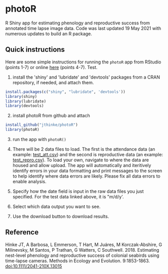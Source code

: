 # photoR
R Shiny app for estimating phenology and reproductive success from annotated time lapse image data.
Code was last updated 19 May 2021 with numerous updates to build an R package.

## Quick instructions 

Here are some simple instructions for running the `photoR` app from RStudio (points 1-7) or online [here](https://jefferson.shinyapps.io/photor2/) (points 4-7). Test.

1) install the 'shiny' and 'lubridate' and 'devtools' packages from a CRAN repository, if needed, and attach them. 
 ```r
install.packages(c("shiny", "lubridate", 'devtools'))
library(shiny)
library(lubridate)
library(devtools)
```
2) install photoR from github and attach
```r
install_github("jthinke/photoR")
library(photoR)
```
3) run the app with `photoR()`

4) There will be 2 data files to load. The first is the attendance data (an example: [test_att.csv](https://github.com/jthinke/photoR/blob/master/inst/extdata/test_att.csv)) and the second is reproductive data (an example: [test_repro.csv](https://github.com/jthinke/photoR/blob/master/inst/extdata/test_repro.csv)). To load your own, navigate to where the data are housed and allow upload. The app will automatically and iteritively identify errors in your data formatting and print messages to the screen to help identify where data errors are likely. Please fix all data errors to enable analysis.

5) Specify how the date field is input in the raw data files you just specified. For the test data linked above, it is "m/d/y'.

6) Select which data output you want to see. 

7) Use the download button to download results.

## Reference

Hinke JT, A Barbosa, L Emmerson, T Hart, M Juáres, M Korczak-Abshire, G Milinevsky, M Santos, P Trathan, G Watters, C Southwell. 2018. Estimating nest-level phenology and reproductive success of colonial seabirds using time-lapse cameras. Methods in Ecology and Evolution. 9:1853-1863. [doi:10.1111/2041-210X.13015](https://doi.org/10.1111/2041-210X.13015)
